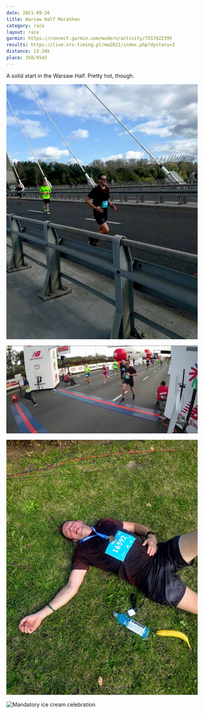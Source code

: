 ```yaml
---
date: 2021-09-26
title: Warsaw Half Marathon
category: race
layout: race
garmin: https://connect.garmin.com/modern/activity/7557022395
results: https://live.sts-timing.pl/mw2021/index.php?dystans=3
distance: 13.24k
place: 358/4542
---
```


A solid start in the Warsaw Half. Pretty hot, though.

![](running.jpg "Last stretch through the bridge")

![](finish.png "Pumped crossing the finish line")

![](doa.jpg "Dead on arrival")

![](icecream.jpg "Mandatory ice cream celebration")